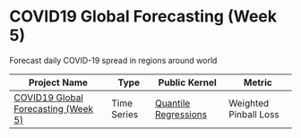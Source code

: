 # COVID19 Global Forecasting (Week 5)
Forecast daily COVID-19 spread in regions around world

| Project Name | Type  | Public Kernel |Metric |
| ------ | ------ | ------ | ------ | 
| [COVID19 Global Forecasting (Week 5)](https://www.kaggle.com/c/covid19-global-forecasting-week-5) | Time Series | [Quantile Regressions](https://www.kaggle.com/sudhirnl7/quantile-regression) | Weighted Pinball Loss |